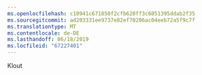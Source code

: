 ```yaml
---
ms.openlocfilehash: c10941c671850f2cfb620ff3c6051395ddab2f35
ms.sourcegitcommit: ad203331ee9737e82ef70206ac04eeb72a5f9c7f
ms.translationtype: MT
ms.contentlocale: de-DE
ms.lasthandoff: 06/18/2019
ms.locfileid: "67227401"
---
```

Klout